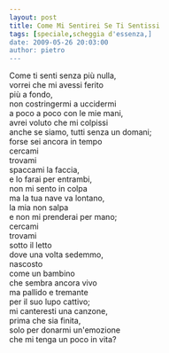```yaml
---
layout: post
title: Come Mi Sentirei Se Ti Sentissi
tags: [speciale,scheggia d'essenza,]
date: 2009-05-26 20:03:00
author: pietro
---
```

Come ti senti senza più nulla,<br/>vorrei che mi avessi ferito<br/>più a fondo,<br/>non costringermi a uccidermi<br/>a poco a poco con le mie mani,<br/>avrei voluto che mi colpissi<br/>anche se siamo, tutti senza un domani;<br/>forse sei ancora in tempo<br/>cercami<br/>trovami<br/>spaccami la faccia,<br/>e lo farai per entrambi,<br/>non mi sento in colpa<br/>ma la tua nave va lontano,<br/>la mia non salpa<br/>e non mi prenderai per mano;<br/>cercami<br/>trovami<br/>sotto il letto<br/>dove una volta sedemmo,<br/>nascosto<br/>come un bambino<br/>che sembra ancora vivo<br/>ma pallido e tremante<br/>per il suo lupo cattivo;<br/>mi canteresti una canzone,<br/>prima che sia finita,<br/>solo per donarmi un'emozione<br/>che mi tenga un poco in vita?
